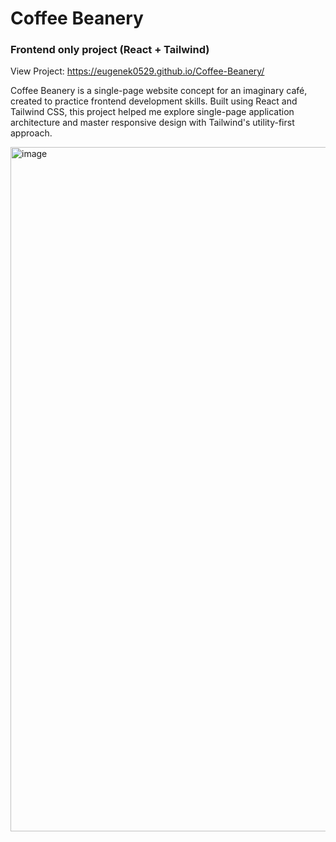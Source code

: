 # Coffee Beanery 
### Frontend only project (React + Tailwind)
View Project: https://eugenek0529.github.io/Coffee-Beanery/ 


Coffee Beanery is a single-page website concept for an imaginary café, created to practice frontend development skills. Built using React and Tailwind CSS, this project helped me explore single-page application architecture and master responsive design with Tailwind's utility-first approach.

<img width="1095" alt="image" src="https://github.com/user-attachments/assets/3384f9fa-5f69-475b-ade8-7748dad272cc" />
